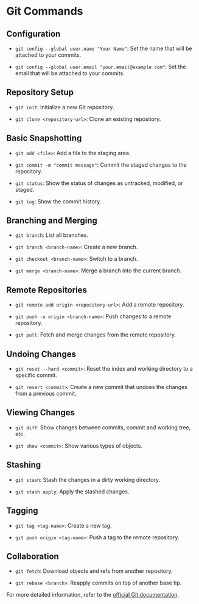 # Git Commands

## Configuration

- `git config --global user.name "Your Name"`: Set the name that will be attached to your commits.

- `git config --global user.email "your.email@example.com"`: Set the email that will be attached to your commits.

## Repository Setup

- `git init`: Initialize a new Git repository.

- `git clone <repository-url>`: Clone an existing repository.

## Basic Snapshotting

- `git add <file>`: Add a file to the staging area.

- `git commit -m "commit message"`: Commit the staged changes to the repository.

- `git status`: Show the status of changes as untracked, modified, or staged.

- `git log`: Show the commit history.

## Branching and Merging

- `git branch`: List all branches.

- `git branch <branch-name>`: Create a new branch.

- `git checkout <branch-name>`: Switch to a branch.

- `git merge <branch-name>`: Merge a branch into the current branch.

## Remote Repositories

- `git remote add origin <repository-url>`: Add a remote repository.

- `git push -u origin <branch-name>`: Push changes to a remote repository.

- `git pull`: Fetch and merge changes from the remote repository.

## Undoing Changes

- `git reset --hard <commit>`: Reset the index and working directory to a specific commit.

- `git revert <commit>`: Create a new commit that undoes the changes from a previous commit.

## Viewing Changes

- `git diff`: Show changes between commits, commit and working tree, etc.

- `git show <commit>`: Show various types of objects.

## Stashing

- `git stash`: Stash the changes in a dirty working directory.

- `git stash apply`: Apply the stashed changes.

## Tagging

- `git tag <tag-name>`: Create a new tag.

- `git push origin <tag-name>`: Push a tag to the remote repository.

## Collaboration

- `git fetch`: Download objects and refs from another repository.

- `git rebase <branch>`: Reapply commits on top of another base tip.

For more detailed information, refer to the [official Git documentation](https://git-scm.com/doc).
